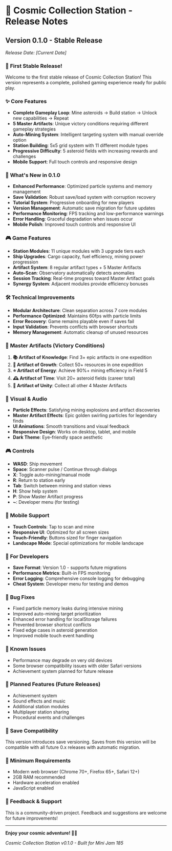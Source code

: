 # 🌟 Cosmic Collection Station - Release Notes

## Version 0.1.0 - Stable Release
*Release Date: [Current Date]*

### 🎉 **First Stable Release!**

Welcome to the first stable release of Cosmic Collection Station! This version represents a complete, polished gaming experience ready for public play.

### ✨ **Core Features**
- **Complete Gameplay Loop**: Mine asteroids → Build station → Unlock new capabilities → Repeat
- **5 Master Artifacts**: Unique victory conditions requiring different gameplay strategies
- **Auto-Mining System**: Intelligent targeting system with manual override option
- **Station Building**: 5x5 grid system with 11 different module types
- **Progressive Difficulty**: 5 asteroid fields with increasing rewards and challenges
- **Mobile Support**: Full touch controls and responsive design

### 🚀 **What's New in 0.1.0**
- **Enhanced Performance**: Optimized particle systems and memory management
- **Save Validation**: Robust save/load system with corruption recovery
- **Tutorial System**: Progressive onboarding for new players
- **Version Management**: Automatic save migration for future updates
- **Performance Monitoring**: FPS tracking and low-performance warnings
- **Error Handling**: Graceful degradation when issues occur
- **Mobile Polish**: Improved touch controls and responsive UI

### 🎮 **Game Features**
- **Station Modules**: 11 unique modules with 3 upgrade tiers each
- **Ship Upgrades**: Cargo capacity, fuel efficiency, mining power progression
- **Artifact System**: 8 regular artifact types + 5 Master Artifacts
- **Auto-Scan**: Observatory automatically detects anomalies
- **Session Tracking**: Real-time progress toward Master Artifact goals
- **Synergy System**: Adjacent modules provide efficiency bonuses

### 🛠️ **Technical Improvements**
- **Modular Architecture**: Clean separation across 7 core modules
- **Performance Optimized**: Maintains 60fps with particle limits
- **Error Recovery**: Game remains playable even if saves fail
- **Input Validation**: Prevents conflicts with browser shortcuts
- **Memory Management**: Automatic cleanup of unused resources

### 🎯 **Master Artifacts (Victory Conditions)**
1. **📚 Artifact of Knowledge**: Find 3+ epic artifacts in one expedition
2. **🌱 Artifact of Growth**: Collect 50+ resources in one expedition
3. **⭐ Artifact of Energy**: Achieve 90%+ mining efficiency in Field 5
4. **🕰️ Artifact of Time**: Visit 20+ asteroid fields (career total)
5. **🌌 Artifact of Unity**: Collect all other 4 Master Artifacts

### 🎨 **Visual & Audio**
- **Particle Effects**: Satisfying mining explosions and artifact discoveries
- **Master Artifact Effects**: Epic golden swirling particles for legendary finds
- **UI Animations**: Smooth transitions and visual feedback
- **Responsive Design**: Works on desktop, tablet, and mobile
- **Dark Theme**: Eye-friendly space aesthetic

### 🎮 **Controls**
- **WASD**: Ship movement
- **Space**: Scanner pulse / Continue through dialogs
- **X**: Toggle auto-mining/manual mode
- **R**: Return to station early
- **Tab**: Switch between mining and station views
- **H**: Show help system
- **P**: Show Master Artifact progress
- **~**: Developer menu (for testing)

### 📱 **Mobile Support**
- **Touch Controls**: Tap to scan and mine
- **Responsive UI**: Optimized for all screen sizes
- **Touch-Friendly**: Buttons sized for finger navigation
- **Landscape Mode**: Special optimizations for mobile landscape

### 🔧 **For Developers**
- **Save Format**: Version 1.0 - supports future migrations
- **Performance Metrics**: Built-in FPS monitoring
- **Error Logging**: Comprehensive console logging for debugging
- **Cheat System**: Developer menu for testing and demos

### 🐛 **Bug Fixes**
- Fixed particle memory leaks during intensive mining
- Improved auto-mining target prioritization
- Enhanced error handling for localStorage failures
- Prevented browser shortcut conflicts
- Fixed edge cases in asteroid generation
- Improved mobile touch event handling

### 🔄 **Known Issues**
- Performance may degrade on very old devices
- Some browser compatibility issues with older Safari versions
- Achievement system planned for future release

### 🚀 **Planned Features (Future Releases)**
- Achievement system
- Sound effects and music
- Additional station modules
- Multiplayer station sharing
- Procedural events and challenges

### 💾 **Save Compatibility**
This version introduces save versioning. Saves from this version will be compatible with all future 0.x releases with automatic migration.

### 🎯 **Minimum Requirements**
- Modern web browser (Chrome 70+, Firefox 65+, Safari 12+)
- 2GB RAM recommended
- Hardware acceleration enabled
- JavaScript enabled

### 📧 **Feedback & Support**
This is a community-driven project. Feedback and suggestions are welcome for future improvements!

---

**Enjoy your cosmic adventure! 🚀✨**

*Cosmic Collection Station v0.1.0 - Built for Mini Jam 185* 